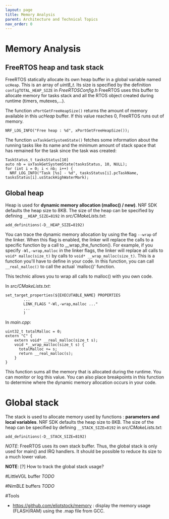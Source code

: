 ```yaml
---
layout: page
title: Memory Analysis
parent: Architecture and Technical Topics
nav_order: 0
---
```


# Memory Analysis
## FreeRTOS heap and task stack
FreeRTOS statically allocate its own heap buffer in a global variable named `ucHeap`. This is an array of *uint8_t*. Its size is specified by the definition `configTOTAL_HEAP_SIZE` in *FreeRTOSConfig.h*
FreeRTOS uses this buffer to allocate memory for tasks stack and all the RTOS object created during runtime (timers, mutexes,...).

The function `xPortGetFreeHeapSize()` returns the amount of memory available in this *ucHeap* buffer. If this value reaches 0, FreeRTOS runs out of memory.

```
NRF_LOG_INFO("Free heap : %d", xPortGetFreeHeapSize());
```


The function `uxTaskGetSystemState()` fetches some information about the running tasks like its name and the minimum amount of stack space that has remained for the task since the task was created:

```
TaskStatus_t tasksStatus[10]
auto nb = uxTaskGetSystemState(tasksStatus, 10, NULL);
for (int i = 0; i < nb; i++) {
  NRF_LOG_INFO("Task [%s] - %d", tasksStatus[i].pcTaskName, tasksStatus[i].usStackHighWaterMark);
```


## Global heap
Heap is used for **dynamic memory allocation (malloc() / new)**. NRF SDK defaults the heap size to 8KB. The size of the heap can be specified by defining `__HEAP_SIZE=8192` in *src/CMakeLists.txt*:

```
add_definitions(-D__HEAP_SIZE=8192)
```

You can trace the dynamic memory allocation by using the flag `--wrap` of the linker. When this flag is enabled, the linker will replace the calls to a specific function by a call to __wrap_the_function(). For example, if you specify `-Wl,-wrap,malloc` in the linker flags, the linker will replace all calls to `void* malloc(size_t)` by calls to `void* __wrap_malloc(size_t)`. This is a function you'll have to define in your code. In this function, you can call `__real_malloc()` to call the actual `malloc()' function.

This technic allows you to wrap all calls to malloc() with you own code.

In *src/CMakeLists.txt*:

```
set_target_properties(${EXECUTABLE_NAME} PROPERTIES
        ...
        LINK_FLAGS "-Wl,-wrap,malloc ..."
        ...
        )

```

In *main.cpp*:

```
uint32_t totalMalloc = 0;
extern "C" {
    extern void* __real_malloc(size_t s);
    void *__wrap_malloc(size_t s) {
      totalMalloc += s;
      return __real_malloc(s);
    }
}
```
This function sums all the memory that is allocated during the runtime. You can monitor or log this value. You can also place breakpoints in this function to determine where the dynamic memory allocation occurs in your code.


# Global stack
The stack is used to allocate memory used by functions : **parameters and local variables**. NRF SDK defaults the heap size to 8KB. The size of the heap can be specified by defining `__STACK_SIZE=8192` in *src/CMakeLists.txt*:

```
add_definitions(-D__STACK_SIZE=8192)
```

*NOTE*: FreeRTOS uses its own stack buffer. Thus, the global stack is only used for main() and IRQ handlers. It should be possible to reduce its size to a much lower value.

**NOTE**: [?] How to track the global stack usage?

#LittleVGL buffer
*TODO*

#NimBLE buffers
*TODO*

#Tools
 - https://github.com/eliotstock/memory : display the memory usage (FLASH/RAM) using the .map file from GCC.

